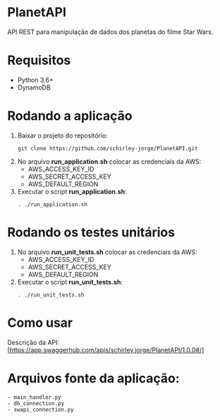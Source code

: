 # PlanetAPI

API REST para manipulação de dados dos planetas do filme Star Wars.

# Requisitos
- Python 3.6+
- DynamoDB

# Rodando a aplicação

1. Baixar o projeto do repositório:
    ```
    git clone https://github.com/schirley-jorge/PlanetAPI.git
    ```
2. No arquivo **run_application.sh** colocar as credenciais da AWS:
   - AWS_ACCESS_KEY_ID
   - AWS_SECRET_ACCESS_KEY
   - AWS_DEFAULT_REGION
3. Executar o script **run_application.sh**:
    ```
    . ./run_application.sh
    ```
    
# Rodando os testes unitários

1. No arquivo **run_unit_tests.sh** colocar as credenciais da AWS:
   - AWS_ACCESS_KEY_ID
   - AWS_SECRET_ACCESS_KEY
   - AWS_DEFAULT_REGION
2. Executar o script **run_unit_tests.sh**:
    ```
    . ./run_unit_tests.sh
    ```
    
# Como usar

Descrição da API: [https://app.swaggerhub.com/apis/schirley.jorge/PlanetAPI/1.0.0#/]

# Arquivos fonte da aplicação:
    - main_handler.py
    - db_connection.py
    - swapi_connection.py
